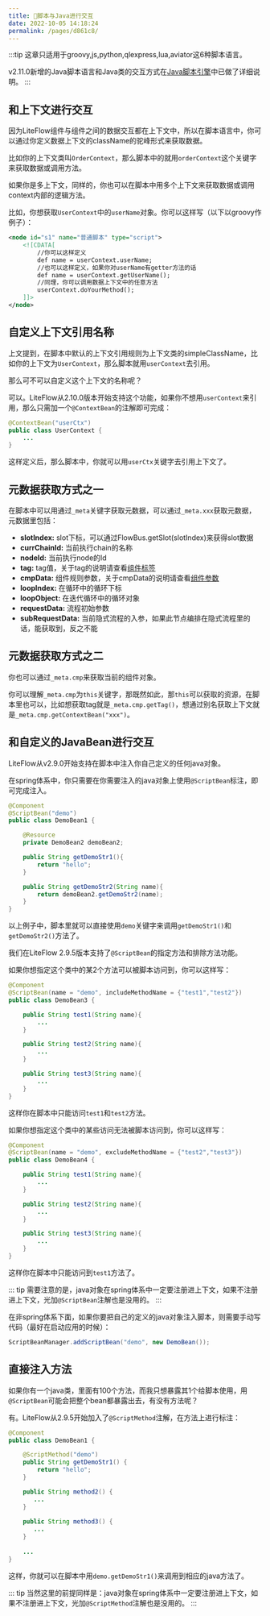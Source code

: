 ```yaml
---
title: 🍣脚本与Java进行交互
date: 2022-10-05 14:18:24
permalink: /pages/d861c8/
---
```


:::tip
这章只适用于groovy,js,python,qlexpress,lua,aviator这6种脚本语言。

v2.11.0新增的Java脚本语言和Java类的交互方式在[Java脚本引擎](/pages/2b8afb/)中已做了详细说明。
:::

## 和上下文进行交互

因为LiteFlow组件与组件之间的数据交互都在上下文中，所以在脚本语言中，你可以通过你定义数据上下文的className的驼峰形式来获取数据。

比如你的上下文类叫`OrderContext`，那么脚本中的就用`orderContext`这个关键字来获取数据或调用方法。

如果你是多上下文，同样的，你也可以在脚本中用多个上下文来获取数据或调用context内部的逻辑方法。

比如，你想获取`UserContext`中的`userName`对象。你可以这样写（以下以groovy作例子）：

```xml
<node id="s1" name="普通脚本" type="script">
    <![CDATA[
        //你可以这样定义
        def name = userContext.userName;
        //也可以这样定义，如果你对userName有getter方法的话
        def name = userContext.getUserName();
        //同理，你可以调用数据上下文中的任意方法
        userContext.doYourMethod();
    ]]>
</node>
```

## 自定义上下文引用名称

上文提到，在脚本中默认的上下文引用规则为上下文类的simpleClassName，比如你的上下文为`UserContext`，那么脚本就用`userContext`去引用。

那么可不可以自定义这个上下文的名称呢？

可以。LiteFlow从2.10.0版本开始支持这个功能，如果你不想用`userContext`来引用，那么只需加一个`@ContextBean`的注解即可完成：

```java
@ContextBean("userCtx")
public class UserContext {
    ...
}
```

这样定义后，那么脚本中，你就可以用`userCtx`关键字去引用上下文了。

## 元数据获取方式之一

在脚本中可以用通过`_meta`关键字获取元数据，可以通过`_meta.xxx`获取元数据，元数据里包括：

* **slotIndex:** slot下标，可以通过FlowBus.getSlot(slotIndex)来获得slot数据
* **currChainId:** 当前执行chain的名称
* **nodeId:** 当前执行node的Id
* **tag:** tag值，关于tag的说明请查看[组件标签](/pages/0f788f/)
* **cmpData:** 组件规则参数，关于cmpData的说明请查看[组件参数](/pages/6e4d15/)
* **loopIndex:** 在循环中的循环下标
* **loopObject:** 在迭代循环中的循环对象
* **requestData:** 流程初始参数
* **subRequestData:** 当前隐式流程的入参，如果此节点编排在隐式流程里的话，能获取到，反之不能

## 元数据获取方式之二

你也可以通过`_meta.cmp`来获取当前的组件对象。

你可以理解`_meta.cmp`为`this`关键字，那既然如此，那`this`可以获取的资源，在脚本里也可以，比如想获取tag就是`_meta.cmp.getTag()`，想通过别名获取上下文就是`_meta.cmp.getContextBean("xxx")`。


## 和自定义的JavaBean进行交互

LiteFlow从v2.9.0开始支持在脚本中注入你自己定义的任何java对象。

在spring体系中，你只需要在你需要注入的java对象上使用`@ScriptBean`标注，即可完成注入。

```java
@Component
@ScriptBean("demo")
public class DemoBean1 {

    @Resource
    private DemoBean2 demoBean2;

    public String getDemoStr1(){
        return "hello";
    }

    public String getDemoStr2(String name){
        return demoBean2.getDemoStr2(name);
    }
}
```

以上例子中，脚本里就可以直接使用`demo`关键字来调用`getDemoStr1()`和`getDemoStr2()`方法了。

我们在LiteFlow 2.9.5版本支持了`@ScriptBean`的指定方法和排除方法功能。

如果你想指定这个类中的某2个方法可以被脚本访问到，你可以这样写：

```java
@Component
@ScriptBean(name = "demo", includeMethodName = {"test1","test2"})
public class DemoBean3 {

    public String test1(String name){
        ...
    }

    public String test2(String name){
        ...
    }

    public String test3(String name){
        ...
    }
}
```

这样你在脚本中只能访问`test1`和`test2`方法。

如果你想指定这个类中的某些访问无法被脚本访问到，你可以这样写：

```java
@Component
@ScriptBean(name = "demo", excludeMethodName = {"test2","test3"})
public class DemoBean4 {

    public String test1(String name){
        ...
    }

    public String test2(String name){
        ...
    }

    public String test3(String name){
        ...
    }
}
```

这样你在脚本中只能访问到`test1`方法了。

::: tip
需要注意的是，java对象在spring体系中一定要注册进上下文，如果不注册进上下文，光加`@ScriptBean`注解也是没用的。
:::

在非spring体系下面，如果你要把自己的定义的java对象注入脚本，则需要手动写代码（最好在启动应用的时候）：

```java
ScriptBeanManager.addScriptBean("demo", new DemoBean());
```

## 直接注入方法

如果你有一个java类，里面有100个方法，而我只想暴露其1个给脚本使用，用`@ScriptBean`可能会把整个bean都暴露出去，有没有方法呢？

有。LiteFlow从2.9.5开始加入了`@ScriptMethod`注解，在方法上进行标注：

```java
@Component
public class DemoBean1 {

    @ScriptMethod("demo")
    public String getDemoStr1() {
        return "hello";
    }

    public String method2() {
       ...
    }
       
    public String method3() {
       ...
    }
    
    ...
}
```

这样，你就可以在脚本中用`demo.getDemoStr1()`来调用到相应的java方法了。

::: tip
当然这里的前提同样是：java对象在spring体系中一定要注册进上下文，如果不注册进上下文，光加`@ScriptMethod`注解也是没用的。
:::

